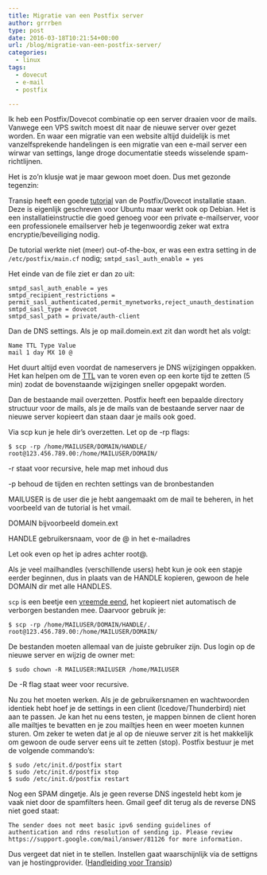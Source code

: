 ```yaml
---
title: Migratie van een Postfix server
author: grrrben
type: post
date: 2016-03-18T10:21:54+00:00
url: /blog/migratie-van-een-postfix-server/
categories:
  - linux
tags:
  - dovecut
  - e-mail
  - postfix

---
```

Ik heb een Postfix/Dovecot combinatie op een server draaien voor de mails. Vanwege een VPS switch moest dit naar de nieuwe server over gezet worden. En waar een migratie van een website altijd duidelijk is met vanzelfsprekende handelingen is een migratie van een e-mail server een wirwar van settings, lange droge documentatie steeds wisselende spam-richtlijnen.
  
<!--more-->

Het is zo&#8217;n klusje wat je maar gewoon moet doen. Dus met gezonde tegenzin:

Transip heeft een goede [tutorial][1] van de Postfix/Dovecot installatie staan. Deze is eigenlijk geschreven voor Ubuntu maar werkt ook op Debian. Het is een installatieinstructie die goed genoeg voor een private e-mailserver, voor een professionele emailserver heb je tegenwoordig zeker wat extra encryptie/beveiliging nodig.

De tutorial werkte niet (meer) out-of-the-box, er was een extra setting in de `/etc/postfix/main.cf` nodig; `smtpd_sasl_auth_enable = yes`

Het einde van de file ziet er dan zo uit:

    smtpd_sasl_auth_enable = yes
    smtpd_recipient_restrictions = permit_sasl_authenticated,permit_mynetworks,reject_unauth_destination
    smtpd_sasl_type = dovecot
    smtpd_sasl_path = private/auth-client

Dan de DNS settings. Als je op mail.domein.ext zit dan wordt het als volgt:

    Name TTL Type Value
    mail 1 day MX 10 @

Het duurt altijd even voordat de nameservers je DNS wijzigingen oppakken. Het kan helpen om de [TTL][2] van te voren even op een korte tijd te zetten (5 min) zodat de bovenstaande wijzigingen sneller opgepakt worden. 

Dan de bestaande mail overzetten. Postfix heeft een bepaalde directory structuur voor de mails, als je de mails van de bestaande server naar de nieuwe server kopieert dan staan daar je mails ook goed. 

Via scp kun je hele dir&#8217;s overzetten. Let op de -rp flags:

    $ scp -rp /home/MAILUSER/DOMAIN/HANDLE/ root@123.456.789.00:/home/MAILUSER/DOMAIN/ 

-r staat voor recursive, hele map met inhoud dus
  
-p behoud de tijden en rechten settings van de bronbestanden

MAILUSER is de user die je hebt aangemaakt om de mail te beheren, in het voorbeeld van de tutorial is het vmail.
  
DOMAIN bijvoorbeeld domein.ext
  
HANDLE gebruikersnaam, voor de @ in het e-mailadres
  
Let ook even op het ip adres achter root@.

Als je veel mailhandles (verschillende users) hebt kun je ook een stapje eerder beginnen, dus in plaats van de HANDLE kopieren, gewoon de hele DOMAIN dir met alle HANDLES.

`scp` is een beetje een [vreemde eend][3], het kopieert niet automatisch de verborgen bestanden mee. Daarvoor gebruik je:

    $ scp -rp /home/MAILUSER/DOMAIN/HANDLE/. root@123.456.789.00:/home/MAILUSER/DOMAIN/

De bestanden moeten allemaal van de juiste gebruiker zijn. Dus login op de nieuwe server en wijzig de owner met:

    $ sudo chown -R MAILUSER:MAILUSER /home/MAILUSER

De -R flag staat weer voor recursive.

Nu zou het moeten werken. Als je de gebruikersnamen en wachtwoorden identiek hebt hoef je de settings in een client (Icedove/Thunderbird) niet aan te passen. Je kan het nu eens testen, je mappen binnen de client horen alle mailtjes te bevatten en je zou mailtjes heen en weer moeten kunnen sturen. Om zeker te weten dat je al op de nieuwe server zit is het makkelijk om gewoon de oude server eens uit te zetten (stop). Postfix bestuur je met de volgende commando&#8217;s:

    $ sudo /etc/init.d/postfix start
    $ sudo /etc/init.d/postfix stop
    $ sudo /etc/init.d/postfix restart

Nog een SPAM dingetje. Als je geen reverse DNS ingesteld hebt kom je vaak niet door de spamfilters heen. Gmail geef dit terug als de reverse DNS niet goed staat:

`The sender does not meet basic ipv6 sending guidelines of authentication and rdns resolution of sending ip. Please review https://support.google.com/mail/answer/81126 for more information.`

Dus vergeet dat niet in te stellen. Instellen gaat waarschijnlijk via de settigns van je hostingprovider. ([Handleiding voor Transip][4])

 [1]: https://www.transip.nl/forum/post/prm/1500
 [2]: https://nl.wikipedia.org/wiki/Time_to_live#Time_to_live_in_het_DNS
 [3]: http://serverfault.com/a/21588
 [4]: https://www.transip.nl/vragen/46-hoe-mijn-reverse-dns-instellen/
